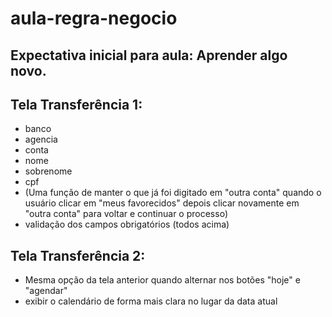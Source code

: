 # aula-regra-negocio
## Expectativa inicial para aula: Aprender algo novo.

## Tela Transferência 1:
- banco
- agencia
- conta
- nome
- sobrenome
- cpf
- (Uma função de manter o que já foi digitado em "outra conta" quando o usuário clicar em "meus favorecidos" depois clicar novamente em "outra conta" para voltar e continuar o processo)
- validação dos campos obrigatórios (todos acima)

## Tela Transferência 2:
- Mesma opção da tela anterior quando alternar nos botões "hoje" e "agendar"
- exibir o calendário de forma mais clara no lugar da data atual
